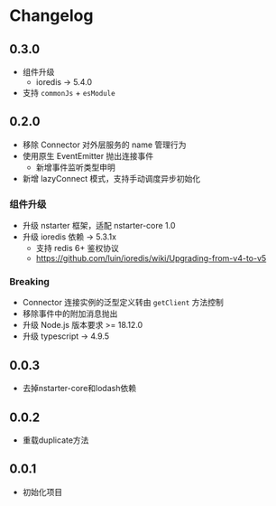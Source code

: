 # Changelog

## 0.3.0

* 组件升级
  - ioredis -> 5.4.0
* 支持 `commonJs` + `esModule`


## 0.2.0

* 移除 Connector 对外层服务的 name 管理行为
* 使用原生 EventEmitter 抛出连接事件
  * 新增事件监听类型申明
* 新增 lazyConnect 模式，支持手动调度异步初始化

### 组件升级
* 升级 nstarter 框架，适配 nstarter-core 1.0
* 升级 ioredis 依赖 -> 5.3.1x
  * 支持 redis 6+ 鉴权协议 
  * https://github.com/luin/ioredis/wiki/Upgrading-from-v4-to-v5

### Breaking
* Connector 连接实例的泛型定义转由 `getClient` 方法控制
* 移除事件中的附加消息抛出
* 升级 Node.js 版本要求 >= 18.12.0
* 升级 typescript -> 4.9.5


## 0.0.3

* 去掉nstarter-core和lodash依赖

## 0.0.2

* 重载duplicate方法

## 0.0.1

* 初始化项目
